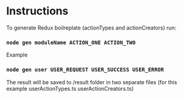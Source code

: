 # Instructions

To generate Redux boilreplate (actionTypes and actionCreators) run:
### `node gen moduleName ACTION_ONE ACTION_TWO`

Example
### `node gen user USER_REQUEST USER_SUCCESS USER_ERROR`

The result will be saved to /result folder in two separate files (for this example userActionTypes.ts userActionCreators.ts)
